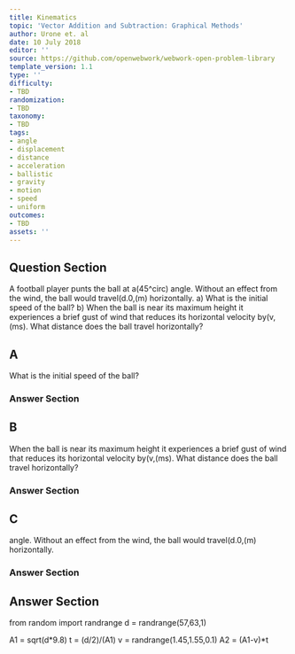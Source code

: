 ```yaml
---
title: Kinematics
topic: 'Vector Addition and Subtraction: Graphical Methods'
author: Urone et. al
date: 10 July 2018
editor: ''
source: https://github.com/openwebwork/webwork-open-problem-library
template_version: 1.1
type: ''
difficulty:
- TBD
randomization:
- TBD
taxonomy:
- TBD
tags:
- angle
- displacement
- distance
- acceleration
- ballistic
- gravity
- motion
- speed
- uniform
outcomes:
- TBD
assets: ''
---
```


## Question Section 

A football player punts the ball at a(45^circ) angle. Without an effect from the wind, the ball would travel(d.0,(m) horizontally.
a) What is the initial speed of the ball?
b) When the ball is near its maximum height it experiences a brief gust of wind that reduces its horizontal velocity by(v,(ms). What distance does the ball travel horizontally?

## A
What is the initial speed of the ball?
### Answer Section
## B
When the ball is near its maximum height it experiences a brief gust of wind that reduces its horizontal velocity by(v,(ms). What distance does the ball travel horizontally?
### Answer Section
## C
angle. Without an effect from the wind, the ball would travel(d.0,(m) horizontally.
### Answer Section


## Answer Section

from random import randrange
d = randrange(57,63,1)

A1 = sqrt(d*9.8)
t = (d/2)/(A1)
v = randrange(1.45,1.55,0.1)
A2 = (A1-v)*t